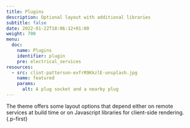 ```yaml
---
title: Plugins
description: Optional layout with additional libraries
subtitle: false
date: 2022-01-22T18:06:12+01:00 
weight: 700
menu:
  doc:
    name: Plugins
    identifier: plugin
    pre: electrical_services
resources:
  - src: clint-patterson-exfrR9KkzlE-unsplash.jpg
    name: featured
    params:
      alt: A plug socket and a nearby plug
---
```


The theme offers some layout options that depend either on remote services at build time or on Javascript libraries for client-side rendering.
{.p-first} <!--more-->
